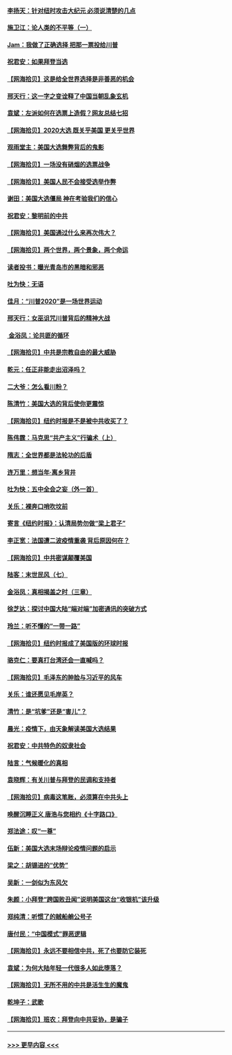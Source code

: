 #### [李扬天：针对纽时攻击大纪元 必须说清楚的几点](../pages/nsc993/n12536001.md?t=11100102) 
#### [施卫江：论人类的不平等（一）](../pages/nsc993/n12535700.md?t=11100102) 
#### [Jam：我做了正确选择 把那一票投给川普](../pages/nsc993/n12535743.md?t=11100102) 
#### [祝君安：如果拜登当选](../pages/nsc993/n12535726.md?t=11100102) 
#### [【网海拾贝】这是给全世界选择是非善恶的机会](../pages/nsc993/n12535061.md?t=11100102) 
#### [邢天行：这一字之变诠释了中国当朝乱象玄机](../pages/nsc993/n12533446.md?t=11100102) 
#### [袁斌：左派如何在选票上造假？网友总结七招](../pages/nsc993/n12533180.md?t=11100102) 
#### [【网海拾贝】2020大选 既关乎美国 更关乎世界](../pages/nsc993/n12533161.md?t=11100102) 
#### [观雨堂主：美国大选舞弊背后的鬼影](../pages/nsc993/n12533153.md?t=11100102) 
#### [【网海拾贝】一场没有硝烟的选票战争](../pages/nsc993/n12531883.md?t=11100102) 
#### [【网海拾贝】美国人民不会接受选举作弊](../pages/nsc993/n12528850.md?t=11100102) 
#### [谢田：美国大选僵局 神在考验我们的信心](../pages/nsc993/n12527932.md?t=11100102) 
#### [祝君安：黎明前的中共](../pages/nsc993/n12524071.md?t=11100102) 
#### [【网海拾贝】美国通过什么来再次伟大？](../pages/nsc993/n12523844.md?t=11100102) 
#### [【网海拾贝】两个世界，两个景象，两个命运](../pages/nsc993/n12521419.md?t=11100102) 
#### [读者投书：曝光青岛市的黑暗和邪恶](../pages/nsc993/n12520988.md?t=11100102) 
#### [吐为快：无语](../pages/nsc993/n12518588.md?t=11100102) 
#### [佳月：“川普2020”是一场世界运动](../pages/nsc993/n12518581.md?t=11100102) 
#### [邢天行：女巫诅咒川普背后的精神大战](../pages/nsc993/n12517257.md?t=11100102) 
#### [ 金浴凤：论共匪的循环](../pages/nsc993/n12517133.md?t=11100102) 
#### [【网海拾贝】中共是宗教自由的最大威胁](../pages/nsc993/n12516879.md?t=11100102) 
#### [乾元：任正非能走出沼泽吗？](../pages/nsc993/n12515831.md?t=11100102) 
#### [二大爷：怎么看川粉？](../pages/nsc993/n12515820.md?t=11100102) 
#### [陈清竹：美国大选的背后使你更震惊](../pages/nsc993/n12515589.md?t=11100102) 
#### [【网海拾贝】纽约时报是不是被中共收买了？](../pages/nsc993/n12515122.md?t=11100102) 
#### [陈伟霆：马克思“共产主义”行骗术（上）](../pages/nsc993/n12510217.md?t=11100102) 
#### [隋志：全世界都是法轮功的后盾](../pages/nsc993/n12510636.md?t=11100102) 
#### [连万里：想当年‧离乡背井](../pages/nsc993/n12510623.md?t=11100102) 
#### [吐为快：五中全会之妄（外一首）](../pages/nsc993/n12510470.md?t=11100102) 
#### [关乐：裸奔口哨吹坟前](../pages/nsc993/n12510403.md?t=11100102) 
#### [寄言《纽约时报》：认清局势勿做“梁上君子”](../pages/nsc993/n12510042.md?t=11100102) 
#### [李正宽：法国遭二波疫情重袭 背后原因何在？](../pages/nsc993/n12509971.md?t=11100102) 
#### [【网海拾贝】中共密谋颠覆美国](../pages/nsc993/n12509816.md?t=11100102) 
#### [陆客：末世民风（七）](../pages/nsc993/n12507822.md?t=11100102) 
#### [金浴凤：真相揭盖之时（三章）](../pages/nsc993/n12507804.md?t=11100102) 
#### [徐芝达：探讨中国大陆“端对端”加密通讯的突破方式](../pages/nsc993/n12507682.md?t=11100102) 
#### [玲兰：听不懂的“一带一路”](../pages/nsc993/n12507669.md?t=11100102) 
#### [【网海拾贝】纽约时报成了美国版的环球时报](../pages/nsc993/n12507053.md?t=11100102) 
#### [骆克仁：要真打台湾还会一直喊吗？](../pages/nsc993/n12506843.md?t=11100102) 
#### [【网海拾贝】毛泽东的肿脸与习近平的风车](../pages/nsc993/n12504537.md?t=11100102) 
#### [关乐：谁还愿见毛岸英？](../pages/nsc993/n12503866.md?t=11100102) 
#### [清竹：是“坑爹”还是“害儿”？](../pages/nsc993/n12503034.md?t=11100102) 
#### [晨光：疫情下，由天象解读美国大选结果](../pages/nsc993/n12502536.md?t=11100102) 
#### [祝君安：中共特色的奴隶社会](../pages/nsc993/n12501529.md?t=11100102) 
#### [陆言：气候暖化的真相](../pages/nsc993/n12501183.md?t=11100102) 
#### [袁晓辉：有关川普与拜登的民调和支持者](../pages/nsc993/n12500433.md?t=11100102) 
#### [【网海拾贝】病毒这笔账，必须算在中共头上](../pages/nsc993/n12500320.md?t=11100102) 
#### [唤醒沉睡正义 唐浩与您相约《十字路口》](../pages/nsc993/n12497980.md?t=11100102) 
#### [郑法途：叹“一尊”](../pages/nsc993/n12498837.md?t=11100102) 
#### [伍新：美国大选末场辩论疫情问题的启示](../pages/nsc993/n12498829.md?t=11100102) 
#### [梁之：胡锡进的“优势”](../pages/nsc993/n12498780.md?t=11100102) 
#### [吴新：一剑似为东风欠](../pages/nsc993/n12498772.md?t=11100102) 
#### [朱颜：小拜登“跨国败丑闻”说明美国这台“收银机”该升级](../pages/nsc993/n12498731.md?t=11100102) 
#### [郑纯清：听惯了的贼船艄公号子](../pages/nsc993/n12498721.md?t=11100102) 
#### [唐付民：“中国模式”罪恶逻辑](../pages/nsc993/n12498310.md?t=11100102) 
#### [【网海拾贝】永远不要相信中共，死了也要防它装死](../pages/nsc993/n12498162.md?t=11100102) 
#### [袁斌：为何大陆年轻一代很多人如此堕落？](../pages/nsc993/n12495696.md?t=11100102) 
#### [【网海拾贝】无所不用的中共是活生生的魔鬼](../pages/nsc993/n12495621.md?t=11100102) 
#### [乾坤子：武歌](../pages/nsc993/n12493391.md?t=11100102) 
#### [【网海拾贝】班农：拜登向中共妥协，是骗子](../pages/nsc993/n12492877.md?t=11100102) 

----
#### [ >>> 更早内容 <<< ](../indexes/nsc993-earlier.md)
